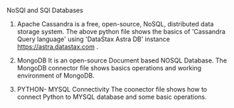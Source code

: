 NoSQl and SQl Databases

1) Apache Cassandra is a free, open-source, NoSQL, distributed data storage system.
The above python file shows the basics of 'Cassandra Query language' using 'DataStax Astra DB' instance https://astra.datastax.com .

2) MongoDB
It is an open-source Document based NOSQL Database. The MongoDB connector file shows basics operations and working environment of MongoDB.

3) PYTHON- MYSQL Connectivity
The coonector file shows how to connect Python to MYSQL database and some basic operations.

